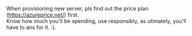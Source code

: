 When provisioning new server, pls find out the price plan (https://azureprice.net/) first.    
Know how much you'll be spending, use responsibly, as utimately, you'll have to ans for it. :).  
